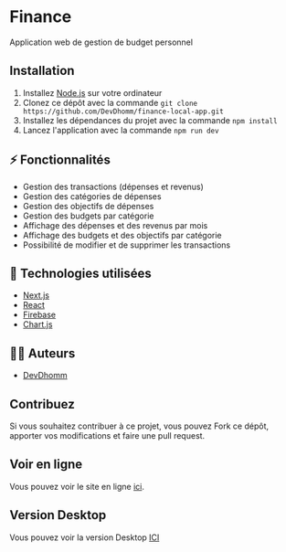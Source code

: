 # Finance 
Application web de gestion de budget personnel

## Installation

1. Installez [Node.js](https://nodejs.org/en/download/) sur votre ordinateur
2. Clonez ce dépôt avec la commande `git clone https://github.com/DevDhomm/finance-local-app.git`
3. Installez les dépendances du projet avec la commande `npm install`
4. Lancez l'application avec la commande `npm run dev`

## ⚡ Fonctionnalités

* Gestion des transactions (dépenses et revenus)
* Gestion des catégories de dépenses
* Gestion des objectifs de dépenses
* Gestion des budgets par catégorie
* Affichage des dépenses et des revenus par mois
* Affichage des budgets et des objectifs par catégorie
* Possibilité de modifier et de supprimer les transactions

## 🚀 Technologies utilisées

* [Next.js](https://nextjs.org/)
* [React](https://reactjs.org/)
* [Firebase](https://firebase.google.com/)
* [Chart.js](https://www.chartjs.org/)

## 👨‍💻 Auteurs

* [DevDhomm](https://github.com/DevDhomm)

## Contribuez

Si vous souhaitez contribuer à ce projet, vous pouvez Fork ce dépôt, apporter vos modifications et faire une pull request.

## Voir en ligne

Vous pouvez voir le site en ligne [ici](https://finance-local-app.vercel.app/).

## Version Desktop

Vous pouvez voir la version Desktop [ICI](https://github.com/DevDhomm/FLAD)
